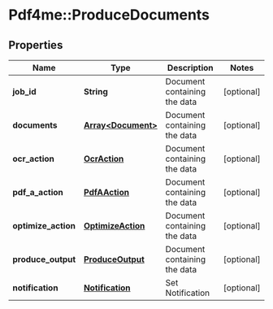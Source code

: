 # Pdf4me::ProduceDocuments

## Properties
Name | Type | Description | Notes
------------ | ------------- | ------------- | -------------
**job_id** | **String** | Document containing the data | [optional] 
**documents** | [**Array&lt;Document&gt;**](Document.md) | Document containing the data | [optional] 
**ocr_action** | [**OcrAction**](OcrAction.md) | Document containing the data | [optional] 
**pdf_a_action** | [**PdfAAction**](PdfAAction.md) | Document containing the data | [optional] 
**optimize_action** | [**OptimizeAction**](OptimizeAction.md) | Document containing the data | [optional] 
**produce_output** | [**ProduceOutput**](ProduceOutput.md) | Document containing the data | [optional] 
**notification** | [**Notification**](Notification.md) | Set Notification | [optional] 


